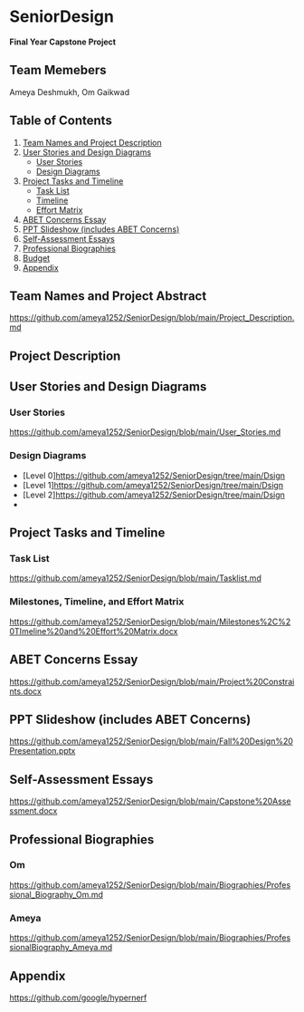 # SeniorDesign
**Final Year Capstone Project**

## Team Memebers
Ameya Deshmukh, Om Gaikwad

## Table of Contents

1. [Team Names and Project Description](#team-names-and-project-abstract)
3. [User Stories and Design Diagrams](#user-stories-and-design-diagrams)
   - [User Stories](#user-stories)
   - [Design Diagrams](#design-diagrams)
4. [Project Tasks and Timeline](#project-tasks-and-timeline)
   - [Task List](#task-list)
   - [Timeline](#timeline)
   - [Effort Matrix](#effort-matrix)
5. [ABET Concerns Essay](#abet-concerns-essay)
6. [PPT Slideshow (includes ABET Concerns)](#ppt-slideshow-includes-abet-concerns)
7. [Self-Assessment Essays](#self-assessment-essays)
8. [Professional Biographies](#professional-biographies)
9. [Budget](#budget)
10. [Appendix](#appendix)

## Team Names and Project Abstract
   https://github.com/ameya1252/SeniorDesign/blob/main/Project_Description.md

## Project Description
   <!-- Add content from Assignment #2. -->

## User Stories and Design Diagrams
### User Stories
   https://github.com/ameya1252/SeniorDesign/blob/main/User_Stories.md

### Design Diagrams
   - [Level 0]https://github.com/ameya1252/SeniorDesign/tree/main/Dsign
   - [Level 1]https://github.com/ameya1252/SeniorDesign/tree/main/Dsign
   - [Level 2]https://github.com/ameya1252/SeniorDesign/tree/main/Dsign
   - 

## Project Tasks and Timeline
### Task List
   https://github.com/ameya1252/SeniorDesign/blob/main/Tasklist.md

### Milestones, Timeline, and Effort Matrix
   https://github.com/ameya1252/SeniorDesign/blob/main/Milestones%2C%20TImeline%20and%20Effort%20Matrix.docx

## ABET Concerns Essay
   https://github.com/ameya1252/SeniorDesign/blob/main/Project%20Constraints.docx

## PPT Slideshow (includes ABET Concerns)
   https://github.com/ameya1252/SeniorDesign/blob/main/Fall%20Design%20Presentation.pptx

## Self-Assessment Essays
   https://github.com/ameya1252/SeniorDesign/blob/main/Capstone%20Assessment.docx

## Professional Biographies
   ### Om
   https://github.com/ameya1252/SeniorDesign/blob/main/Biographies/Professional_Biography_Om.md
   
   ### Ameya
   https://github.com/ameya1252/SeniorDesign/blob/main/Biographies/ProfessionalBiography_Ameya.md

## Appendix
   https://github.com/google/hypernerf
